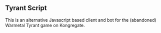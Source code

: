 Tyrant Script
-------------

This is an alternative Javascript based client and bot for the (abandoned) Warmetal Tyrant game on Kongregate.
